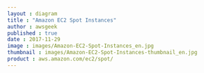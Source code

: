```yaml
---
layout : diagram
title : "Amazon EC2 Spot Instances"
author : awsgeek
published : true
date : 2017-11-29
image : images/Amazon-EC2-Spot-Instances_en.jpg
thumbnail : images/Amazon-EC2-Spot-Instances-thumbnail_en.jpg
product : aws.amazon.com/ec2/spot/
---
```

